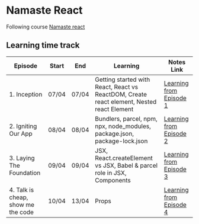 # Namaste React
Following course [Namaste react](https://namastedev.com/learn/namaste-react)

## Learning time track
| Episode | Start | End | Learning | Notes Link |
|---------|-------|-----|----------|------------|
| 1. Inception | 07/04 | 07/04 | Getting started with React, React vs ReactDOM, Create react element, Nested react Element | [Learning from Episode 1](https://github.com/amit2197kumar/react101/blob/episode1/README.md) |
| 2. Igniting Our App | 08/04 | 08/04 | Bundlers, parcel, npm, npx, node_modules, package.json, package-lock.json | [Learning from Episode 2](https://github.com/amit2197kumar/react101/blob/episode2/README.md) |
| 3. Laying The Foundation | 09/04 | 09/04 | JSX, React.createElement vs JSX, Babel & parcel role in JSX, Components | [Learning from Episode 3](https://github.com/amit2197kumar/react101/blob/episode3/README.md) |
| 4. Talk is cheap, show me the code | 10/04 | 13/04 | Props | [Learning from Episode 4](https://github.com/amit2197kumar/react101/blob/episode4/README.md) |

